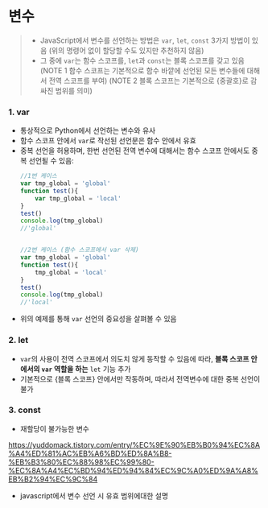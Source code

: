 # 변수

> - JavaScript에서 변수를 선언하는 방법은 `var`, `let`, `const` 3가지 방법이 있음
>   (위의 명령어 없이 할당할 수도 있지만 추천하지 않음)
> - 그 중에 `var`는 함수 스코프를, `let`과 `const`는 블록 스코프를 갖고 있음
>   (NOTE 1 함수 스코프는 기본적으로 함수 바깥에 선언된 모든 변수들에 대해서 전역 스코프를 부여)
>   (NOTE 2 블록 스코프는 기본적으로 {중괄호}로 감싸진 범위를 의미)

### 1. var

- 통상적으로 Python에서 선언하는 변수와 유사
- 함수 스코프 안에서 `var`로 작선된 선언문은 함수 안에서 유효
- 중복 선언을 허용하며, 한번 선언된 전역 변수에 대해서는 함수 스코프 안에서도 중복 선언될 수 있음:
  ```javascript
  //1번 케이스
  var tmp_global = 'global'
  function test(){
      var tmp_global = 'local'
  }
  test()
  console.log(tmp_global)
  //'global'


  //2번 케이스 (함수 스코프에서 var 삭제)
  var tmp_global = 'global'
  function test(){
      tmp_global = 'local'
  }
  test()
  console.log(tmp_global)
  //'local'
  ```
- 위의 예제를 통해  `var` 선언의 중요성을 살펴볼 수 있음

### 2. let

- `var`의 사용이 전역 스코프에서 의도치 않게 동작할 수 있음에 따라, **블록 스코프 안에서의 `var` 역할을 하는** `let` 기능 추가
- 기본적으로 {블록 스코프} 안에서만 작동하며, 따라서 전역변수에 대한 중복 선언이 불가

### 3. const

- 재할당이 불가능한 변수


https://yuddomack.tistory.com/entry/%EC%9E%90%EB%B0%94%EC%8A%A4%ED%81%AC%EB%A6%BD%ED%8A%B8-%EB%B3%80%EC%88%98%EC%99%80-%EC%8A%A4%EC%BD%94%ED%94%84%EC%9C%A0%ED%9A%A8%EB%B2%94%EC%9C%84

- javascript에서 변수 선언 시 유효 범위에대한 설명
